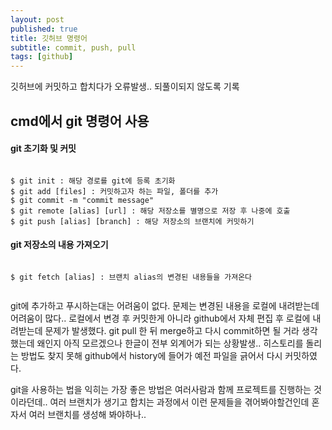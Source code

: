 ```yaml
---
layout: post
published: true
title: 깃허브 명령어
subtitle: commit, push, pull
tags: [github]
---
```


깃허브에 커밋하고 합치다가 오류발생.. 되풀이되지 않도록 기록


## cmd에서 git 명령어 사용

#### git 초기화 및 커밋

```

$ git init : 해당 경로를 git에 등록 초기화
$ git add [files] : 커밋하고자 하는 파일, 폴더를 추가
$ git commit -m "commit message"
$ git remote [alias] [url] : 해당 저장소를 별명으로 저장 후 나중에 호출
$ git push [alias] [branch] : 해당 저장소의 브랜치에 커밋하기

```

#### git 저장소의 내용 가져오기

```

$ git fetch [alias] : 브랜치 alias의 변경된 내용들을 가져온다


```
git에 추가하고 푸시하는대는 어려움이 없다.
문제는 변경된 내용을 로컬에 내려받는데 어려움이 많다..
로컬에서 변경 후 커밋한게 아니라 github에서 자체 편집 후 로컬에 내려받는데 문제가 발생했다.
git pull 한 뒤 merge하고 다시 commit하면 될 거라 생각했는데 
왜인지 아직 모르겠으나 한글이 전부 외계어가 되는 상황발생..
히스토리를 돌리는 방법도 찾지 못해 github에서 history에 들어가 예전 파일을 긁어서 다시 커밋하였다.

git을 사용하는 법을 익히는 가장 좋은 방법은 여러사람과 함께 프로젝트를 진행하는 것이라던데..
여러 브랜치가 생기고 합치는 과정에서 이런 문제들을 겪어봐야할건인데 혼자서 여러 브랜치를 생성해 봐야하나..


